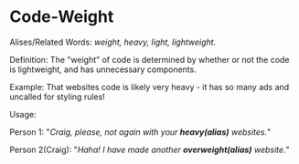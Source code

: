 # Code-Weight

Alises/Related Words: *weight, heavy, light, lightweight.*

Definition: The "weight" of code is determined by whether or not the code is lightweight,
and has unnecessary components.

Example: That websites code is likely very heavy - it has so many ads and uncalled for
styling rules!

Usage:

Person 1: "*Craig, please, not again with your __heavy(alias)__ websites.*"

Person 2(Craig): "*Haha! I have made another __overweight(alias)__ website.*"
